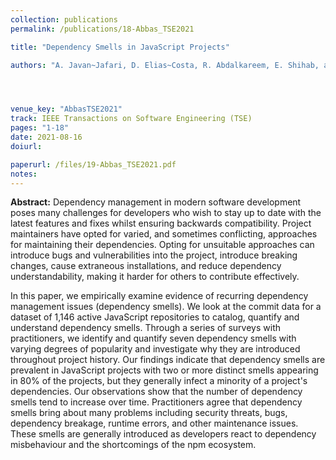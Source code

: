 ```yaml
---
collection: publications
permalink: /publications/18-Abbas_TSE2021

title: "Dependency Smells in JavaScript Projects"

authors: "A. Javan~Jafari, D. Elias~Costa, R. Abdalkareem, E. Shihab, and N. Tsantalis"




venue_key: "AbbasTSE2021"
track: IEEE Transactions on Software Engineering (TSE)
pages: "1-18"
date: 2021-08-16
doiurl: 

paperurl: /files/19-Abbas_TSE2021.pdf
notes:
---
```


**Abstract:** Dependency management in modern software development poses many challenges for developers who wish to stay up to date with the latest features and fixes whilst ensuring backwards compatibility. Project maintainers have opted for varied, and sometimes conflicting, approaches for maintaining their dependencies. Opting for unsuitable approaches can introduce bugs and vulnerabilities into the project, introduce breaking changes, cause extraneous installations, and reduce dependency understandability, making it harder for others to contribute effectively.

In this paper, we empirically examine evidence of recurring dependency management issues (dependency smells). We look at the commit data for a dataset of 1,146 active JavaScript repositories to catalog, quantify and understand dependency smells. Through a series of surveys with practitioners, we identify and quantify seven dependency smells with varying degrees of popularity and investigate why they are introduced throughout project history. Our findings indicate that dependency smells are prevalent in JavaScript projects with two or more distinct smells appearing in 80% of the projects, but they generally infect a minority of a project's dependencies. Our observations show that the number of dependency smells tend to increase over time. Practitioners agree that dependency smells bring about many problems including security threats, bugs, dependency breakage, runtime errors, and other maintenance issues. These smells are generally introduced as developers react to dependency misbehaviour and the shortcomings of the npm ecosystem.